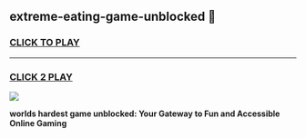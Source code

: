 
## extreme-eating-game-unblocked 👋
<h3>
<a href="https://premium.freeplayer.one?title=extreme-eating-game-unblocked&ref=14F">CLICK TO PLAY</a></h3>
<hr>

<h3>
<a href="https://premium.freeplayer.one?title=extreme-eating-game-unblocked&ref=14F">CLICK 2 PLAY</a>
  
</h3>

<a href="https://premium.freeplayer.one?title=extreme-eating-game-unblocked&ref=12F/"><img src="https://clearcache.store/games.png"></a>


**worlds hardest game unblocked: Your Gateway to Fun and Accessible Online Gaming**
